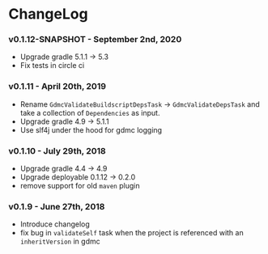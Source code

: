 # ChangeLog

### v0.1.12-SNAPSHOT - September 2nd, 2020
- Upgrade gradle 5.1.1 -> 5.3
- Fix tests in circle ci

### v0.1.11 - April 20th, 2019
 - Rename `GdmcValidateBuildscriptDepsTask` -> `GdmcValidateDepsTask` and take a collection of `Dependencies` as input.
 - Upgrade gradle 4.9 -> 5.1.1
 - Use slf4j under the hood for gdmc logging

### v0.1.10 - July 29th, 2018
 - Upgrade gradle 4.4 -> 4.9
 - Upgrade deployable 0.1.12 -> 0.2.0
 - remove support for old `maven` plugin

### v0.1.9 - June 27th, 2018
 - Introduce changelog
 - fix bug in `validateSelf` task when the project is referenced with an `inheritVersion` in gdmc
